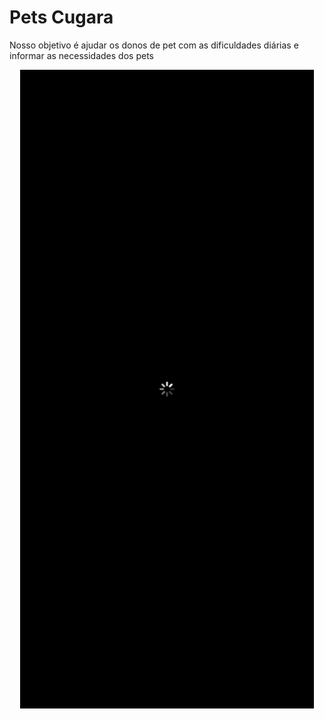 # Pets Cugara
Nosso objetivo é ajudar os donos de pet com as dificuldades diárias e informar as necessidades dos pets

<p align="center">
  <img width= "470" src="PetsCugara/Assets.xcassets/PetsCugaraPreview.dataset/PetsCugaraPreview.gif">
</p>

